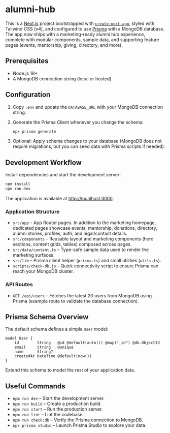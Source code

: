 # alumni-hub

This is a [Next.js](https://nextjs.org) project bootstrapped with [`create-next-app`](https://nextjs.org/docs/app/api-reference/cli/create-next-app), styled with Tailwind CSS (v4), and configured to use [Prisma](https://www.prisma.io/) with a MongoDB database. The app now ships with a marketing-ready alumni hub experience, complete with modular components, sample data, and supporting feature pages (events, mentorship, giving, directory, and more).

## Prerequisites

- Node.js 18+
- A MongoDB connection string (local or hosted)

## Configuration

1. Copy `.env` and update the `DATABASE_URL` with your MongoDB connection string.
2. Generate the Prisma Client whenever you change the schema:

	 ```bash
	 npx prisma generate
	 ```

3. Optional: Apply schema changes to your database (MongoDB does not require migrations, but you can seed data with Prisma scripts if needed).

## Development Workflow

Install dependencies and start the development server:

```bash
npm install
npm run dev
```

The application is available at [http://localhost:3000](http://localhost:3000).

### Application Structure

- `src/app` – App Router pages. In addition to the marketing homepage, dedicated pages showcase events, mentorship, donations, directory, alumni stories, profiles, auth, and legal/contact details.
- `src/components` – Reusable layout and marketing components (hero sections, content grids, tables) composed across pages.
- `src/data/content.ts` – Type-safe sample data used to render the marketing surfaces.
- `src/lib` – Prisma client helper (`prisma.ts`) and small utilities (`utils.ts`).
- `scripts/check-db.js` – Quick connectivity script to ensure Prisma can reach your MongoDB cluster.

### API Routes

- `GET /api/users` – Fetches the latest 20 users from MongoDB using Prisma (example route to validate the database connection).

## Prisma Schema Overview

The default schema defines a simple `User` model:

```prisma
model User {
	id        String   @id @default(auto()) @map("_id") @db.ObjectId
	email     String   @unique
	name      String?
	createdAt DateTime @default(now())
}
```

Extend this schema to model the rest of your application data.

## Useful Commands

- `npm run dev` – Start the development server.
- `npm run build` – Create a production build.
- `npm run start` – Run the production server.
- `npm run lint` – Lint the codebase.
- `npm run check:db` – Verify the Prisma connection to MongoDB.
- `npx prisma studio` – Launch Prisma Studio to explore your data.
